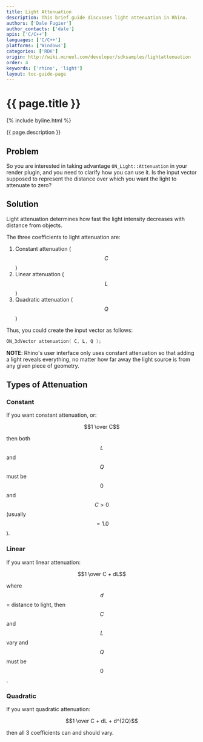 ```yaml
---
title: Light Attenuation
description: This brief guide discusses light attenuation in Rhino.
authors: ['Dale Fugier']
author_contacts: ['dale']
apis: ['C/C++']
languages: ['C/C++']
platforms: ['Windows']
categories: ['RDK']
origin: http://wiki.mcneel.com/developer/sdksamples/lightattenuation
order: 4
keywords: ['rhino', 'light']
layout: toc-guide-page
---
```


# {{ page.title }}

{% include byline.html %}

{{ page.description }}

## Problem

So you are interested in taking advantage `ON_Light::Attenuation` in your render plugin, and you need to clarify how you can use it.  Is the input vector supposed to represent the distance over which you want the light to attenuate to zero?

## Solution

Light attenuation determines how fast the light intensity decreases with distance from objects.

The three coefficients to light attenuation are:

1. Constant attenuation ($$C$$)
1. Linear attenuation ($$L$$)
1. Quadratic attenuation ($$Q$$)

Thus, you could create the input vector as follows:

```cpp
ON_3dVector attenuation( C, L, Q );
```

**NOTE**: Rhino's user interface only uses constant attenuation so that adding a light reveals everything, no matter how far away the light source is from any given piece of geometry.

## Types of Attenuation

### Constant

If you want constant attenuation, or:

$$1 \over C$$

then both $$L$$ and $$Q$$ must be $$0$$ and $$C > 0$$ (usually $$= 1.0$$).

### Linear

If you want linear attenuation:

$$1 \over C + dL$$

where $$d$$ = distance to light, then $$C$$ and $$L$$ vary and $$Q$$ must be $$0$$.

### Quadratic

If you want quadratic attenuation:

$$1 \over C + dL + d^{2Q}$$

then all 3 coefficients can and should vary.
